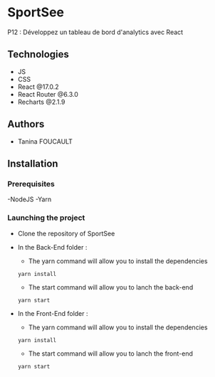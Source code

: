 # SportSee

P12 : Développez un tableau de bord d'analytics avec React

## Technologies 

- JS
- CSS 
- React @17.0.2
- React Router @6.3.0
- Recharts @2.1.9

## Authors

- Tanina FOUCAULT

## Installation


### Prerequisites

-NodeJS
-Yarn

### Launching the project

- Clone the repository of SportSee

- In the Back-End folder : 

    - The yarn command will allow you to install the dependencies 

    `yarn install`


    - The start command will allow you to lanch the back-end

    `yarn start`


- In the Front-End folder :  

    - The yarn command will allow you to install the dependencies

    `yarn install`


    - The start command will allow you to lanch the front-end

    `yarn start`
    

